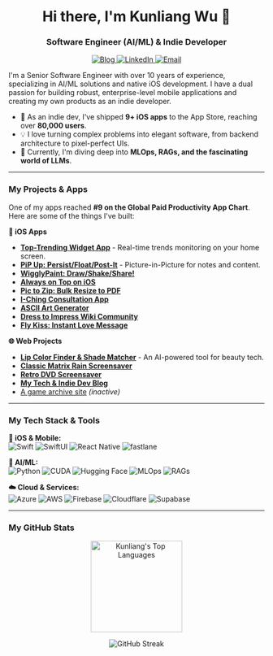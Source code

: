 <!-- 
  Hi Kunliang! 
  
  This is the V2 draft for your GitHub profile README.
  It includes the fix for the GitHub Stats card and adds your project portfolio.
-->

<!-- Header and Introduction -->
<h1 align="center">
  Hi there, I'm Kunliang Wu 👋
</h1>
<h3 align="center">Software Engineer (AI/ML) & Indie Developer</h3>

<!-- Social Links -->
<p align="center">
  <a href="https://kunlun.co/" target="_blank">
    <img src="https://img.shields.io/badge/My%20Blog-kunlun.co-3B7EBF?style=for-the-badge&logo=rss&logoColor=white" alt="Blog"/>
  </a>
  <a href="https://www.linkedin.com/in/kunliang-wu/" target="_blank">
    <img src="https://img.shields.io/badge/LinkedIn-0077B5?style=for-the-badge&logo=linkedin&logoColor=white" alt="LinkedIn"/>
  </a>
  <a href="mailto:me@kunlun.co">
    <img src="https://img.shields.io/badge/Email-D14836?style=for-the-badge&logo=gmail&logoColor=white" alt="Email"/>
  </a>
</p>

<!-- About Me Section -->
<p align="left">
  I'm a Senior Software Engineer with over 10 years of experience, specializing in AI/ML solutions and native iOS development. I have a dual passion for building robust, enterprise-level mobile applications and creating my own products as an indie developer.
</p>

- 🚀 As an indie dev, I've shipped **9+ iOS apps** to the App Store, reaching over **80,000 users**.
- 💡 I love turning complex problems into elegant software, from backend architecture to pixel-perfect UIs.
- 🤖 Currently, I'm diving deep into **MLOps, RAGs, and the fascinating world of LLMs**.

---

<!-- NEW: My Projects Section -->
<h3 align="left">My Projects & Apps</h3>

<p align="left">
  One of my apps reached <strong>#9 on the Global Paid Productivity App Chart</strong>. Here are some of the things I've built:
</p>

**📱 iOS Apps**
*   [**Top-Trending Widget App**](https://top-trending.app/) - Real-time trends monitoring on your home screen.
*   [**PiP Up: Persist/Float/Post-It**](https://apps.apple.com/us/app/pip-up-persist-float-post-it/id6483210322) - Picture-in-Picture for notes and content.
*   [**WigglyPaint: Draw/Shake/Share!**](https://apps.apple.com/us/app/wigglypaint-draw-shake-share/id6751747069)
*   [**Always on Top on iOS**](https://apps.apple.com/us/app/always-on-top-pdf-web-images/id6747107679)
*   [**Pic to Zip: Bulk Resize to PDF**](https://apps.apple.com/us/app/pic-to-zip-bulk-resize-to-pdf/id6471817020)
*   [**I-Ching Consultation App**](https://unibrighter.github.io/iching/)
*   [**ASCII Art Generator**](https://apps.apple.com/us/app/ascii-art-generator-image-text/id6753155579)
*   [**Dress to Impress Wiki Community**](https://apps.apple.com/us/app/dti-new-dress-to-impress-codes/id6742550378)
*   [**Fly Kiss: Instant Love Message**](https://apps.apple.com/us/app/fly-kiss-instant-love-message/id6740311832)

**🌐 Web Projects**
*   [**Lip Color Finder & Shade Matcher**](https://lipcolorfinder.com/) - An AI-powered tool for beauty tech.
*   [**Classic Matrix Rain Screensaver**](https://matrixscreensaver.online/)
*   [**Retro DVD Screensaver**](https://dvd.screensaver.run/)
*   [**My Tech & Indie Dev Blog**](https://kunlun.co/)
*   [A game archive site](https://sprunkidandysworld.com/) *(inactive)*

---

<!-- Tech Stack Section -->
<h3 align="left">My Tech Stack & Tools</h3>

<p align="left">
  <strong>📱 iOS & Mobile:</strong><br>
  <img src="https://img.shields.io/badge/Swift-FA7343?style=for-the-badge&logo=swift&logoColor=white" alt="Swift"/>
  <img src="https://img.shields.io/badge/SwiftUI-007AFF?style=for-the-badge&logo=swift&logoColor=white" alt="SwiftUI"/>
  <img src="https://img.shields.io/badge/React_Native-61DAFB?style=for-the-badge&logo=react&logoColor=black" alt="React Native"/>
  <img src="https://img.shields.io/badge/fastlane-00B3A4?style=for-the-badge&logo=fastlane&logoColor=white" alt="fastlane"/>
</p>

<p align="left">
  <strong>🤖 AI/ML:</strong><br>
  <img src="https://img.shields.io/badge/Python-3776AB?style=for-the-badge&logo=python&logoColor=white" alt="Python"/>
  <img src="https://img.shields.io/badge/CUDA-76B900?style=for-the-badge&logo=nvidia&logoColor=white" alt="CUDA"/>
  <img src="https://img.shields.io/badge/Hugging_Face-FFD21E?style=for-the-badge&logo=huggingface&logoColor=black" alt="Hugging Face"/>
  <img src="https://img.shields.io/badge/MLOps-2496ED?style=for-the-badge&logo=azure-pipelines&logoColor=white" alt="MLOps"/>
  <img src="https://img.shields.io/badge/RAGs-4CAF50?style=for-the-badge" alt="RAGs"/>
</p>

<p align="left">
  <strong>☁️ Cloud & Services:</strong><br>
  <img src="https://img.shields.io/badge/Microsoft_Azure-0078D4?style=for-the-badge&logo=microsoftazure&logoColor=white" alt="Azure"/>
  <img src="https://img.shields.io/badge/Amazon_AWS-232F3E?style=for-the-badge&logo=amazonaws&logoColor=white" alt="AWS"/>
  <img src="https://img.shields.io/badge/Firebase-FFCA28?style=for-the-badge&logo=firebase&logoColor=black" alt="Firebase"/>
  <img src="https://img.shields.io/badge/Cloudflare-F38020?style=for-the-badge&logo=cloudflare&logoColor=white" alt="Cloudflare"/>
  <img src="https://img.shields.io/badge/Supabase-3FCF8E?style=for-the-badge&logo=supabase&logoColor=white" alt="Supabase"/>
</p>

---

<!-- GitHub Stats Section -->
<h3 align="left">My GitHub Stats</h3>

<p align="center">
  <!-- FIX APPLIED: Using a more stable URL for the stats card -->
  <!-- <img height="180em" src="https://github-readme-stats.vercel.app/api?username=unibrighter&show_icons=true&hide_border=true&theme=vision-friendly-dark" alt="Kunliang's GitHub Stats"/> -->
  <img height="180em" src="https://github-readme-stats.vercel.app/api/top-langs/?username=unibrighter&layout=compact&hide_border=true&theme=vision-friendly-dark&langs_count=8" alt="Kunliang's Top Languages"/>
</p>

<!-- Streak Stats -->
<p align="center">
  <img src="https://github-readme-streak-stats.herokuapp.com/?user=unibrighter&theme=vision-friendly-dark&hide_border=true" alt="GitHub Streak"/>
</p>